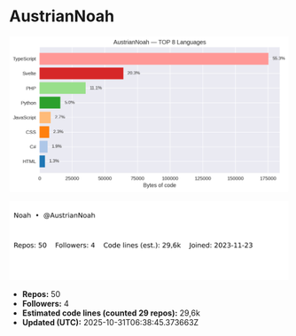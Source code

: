 # AustrianNoah


<!-- STATS:START -->
![languages](assets/stats/github_stats_langs.png)

<img src="assets/stats/github_stats_card.svg" alt="summary card">

- **Repos:** 50
- **Followers:** 4
- **Estimated code lines (counted 29 repos):** 29,6k
- **Updated (UTC):** 2025-10-31T06:38:45.373663Z
<!-- STATS:END -->
